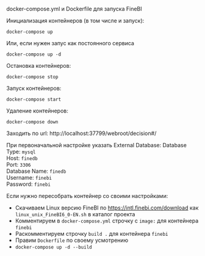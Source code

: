 docker-compose.yml и Dockerfile для запуска FineBI

Инициализация контейнеров (в том числе и запуск):
```
docker-compose up
```

Или, если нужен запус как постоянного сервиса
```
docker-compose up -d
```

Остановка контейнеров:
```
docker-compose stop
```

Запуск контейнеров:
```
docker-compose start
```

Удаление контейнеров:
```
docker-compose down
```

Заходить по url: http://localhost:37799/webroot/decision#/

При первоначальной настройке указать External Database:
Database Type: `mysql`  
Host: `finedb`  
Port: `3306`  
Database Name: `finedb`  
Username: `finebi`  
Password: `finebi`

Если нужно пересобрать контейнер со своими настройками:
- Скачиваем Linux версию FineBI по https://intl.finebi.com/download как `linux_unix_FineBI6_0-EN.sh` в каталог проекта
- Комментируем в `docker-compose.yml` строчку c `image:` для контейнера `finebi`
- Раскомментируем строчку `build .` для контейнера `finebi`
- Правим `Dockerfile` по своему усмотрению
- `docker-compose up -d --build`
